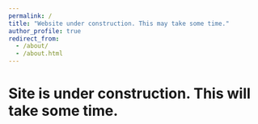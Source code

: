 ```yaml
---
permalink: /
title: "Website under construction. This may take some time."
author_profile: true
redirect_from: 
  - /about/
  - /about.html
---
```

Site is under construction. This will take some time.
======
